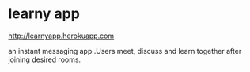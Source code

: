 # learny app

http://learnyapp.herokuapp.com

an instant messaging app .Users meet, discuss and learn together after joining desired rooms.
